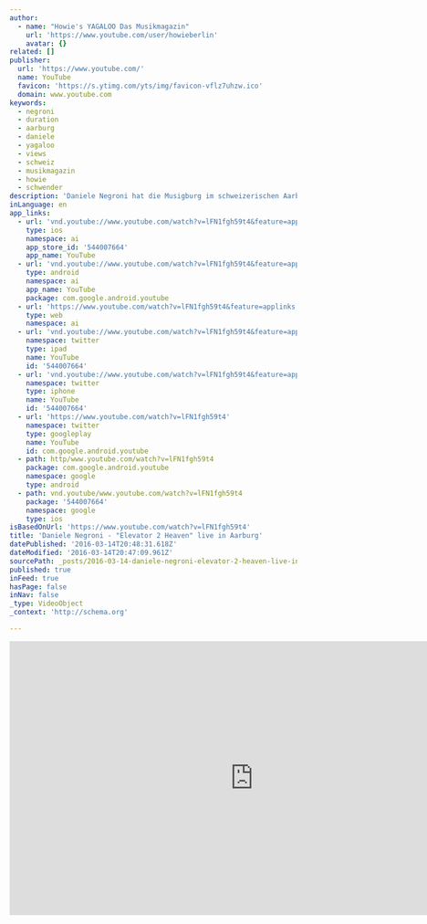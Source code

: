 ```yaml
---
author:
  - name: "Howie's YAGALOO Das Musikmagazin"
    url: 'https://www.youtube.com/user/howieberlin'
    avatar: {}
related: []
publisher:
  url: 'https://www.youtube.com/'
  name: YouTube
  favicon: 'https://s.ytimg.com/yts/img/favicon-vflz7uhzw.ico'
  domain: www.youtube.com
keywords:
  - negroni
  - duration
  - aarburg
  - daniele
  - yagaloo
  - views
  - schweiz
  - musikmagazin
  - howie
  - schwender
description: 'Daniele Negroni hat die Musigburg im schweizerischen Aarburg gerockt. Yagaloo.TV war exclusiv dabei. Hier ist sein Song "Elevator 2 Heaven" zumMitfeiern. ************************************************************************* ► Jetzt Abonnieren: http://bit.ly/1E8SxTX ► Finde uns auf Facebook: https://www.facebook.com/yagaloo.TV ► Folge uns auf Twitter: https://twitter.com/yagalooTV ► Website: http://www.yagaloo.com/ *************************************************************************'
inLanguage: en
app_links:
  - url: 'vnd.youtube://www.youtube.com/watch?v=lFN1fgh59t4&feature=applinks'
    type: ios
    namespace: ai
    app_store_id: '544007664'
    app_name: YouTube
  - url: 'vnd.youtube://www.youtube.com/watch?v=lFN1fgh59t4&feature=applinks'
    type: android
    namespace: ai
    app_name: YouTube
    package: com.google.android.youtube
  - url: 'https://www.youtube.com/watch?v=lFN1fgh59t4&feature=applinks'
    type: web
    namespace: ai
  - url: 'vnd.youtube://www.youtube.com/watch?v=lFN1fgh59t4&feature=applinks'
    namespace: twitter
    type: ipad
    name: YouTube
    id: '544007664'
  - url: 'vnd.youtube://www.youtube.com/watch?v=lFN1fgh59t4&feature=applinks'
    namespace: twitter
    type: iphone
    name: YouTube
    id: '544007664'
  - url: 'https://www.youtube.com/watch?v=lFN1fgh59t4'
    namespace: twitter
    type: googleplay
    name: YouTube
    id: com.google.android.youtube
  - path: http/www.youtube.com/watch?v=lFN1fgh59t4
    package: com.google.android.youtube
    namespace: google
    type: android
  - path: vnd.youtube/www.youtube.com/watch?v=lFN1fgh59t4
    package: '544007664'
    namespace: google
    type: ios
isBasedOnUrl: 'https://www.youtube.com/watch?v=lFN1fgh59t4'
title: 'Daniele Negroni - "Elevator 2 Heaven" live in Aarburg'
datePublished: '2016-03-14T20:48:31.618Z'
dateModified: '2016-03-14T20:47:09.961Z'
sourcePath: _posts/2016-03-14-daniele-negroni-elevator-2-heaven-live-in-aarburg.md
published: true
inFeed: true
hasPage: false
inNav: false
_type: VideoObject
_context: 'http://schema.org'

---
```

<iframe src="https://cdn.embedly.com/widgets/media.html?src=https%3A%2F%2Fwww.youtube.com%2Fembed%2FlFN1fgh59t4%3Ffeature%3Doembed&amp;url=https%3A%2F%2Fwww.youtube.com%2Fwatch%3Fv%3DlFN1fgh59t4&amp;image=https%3A%2F%2Fi.ytimg.com%2Fvi%2FlFN1fgh59t4%2Fhqdefault.jpg&amp;key=b7d04c9b404c499eba89ee7072e1c4f7&amp;type=text%2Fhtml&amp;schema=youtube" width="854" height="480" scrolling="no" frameborder="0" allowfullscreen="allowfullscreen" style=""></iframe>